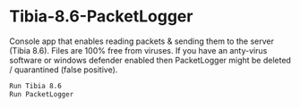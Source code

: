 # Tibia-8.6-PacketLogger
Console app that enables reading packets &amp; sending them to the server (Tibia 8.6). Files are 100% free from viruses. If you have an anty-virus software or windows defender enabled then PacketLogger might be deleted / quarantined (false positive).

```sh
Run Tibia 8.6
Run PacketLogger
```
